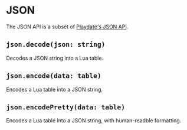 # JSON

The JSON API is a subset of
[Playdate's JSON API](https://sdk.play.date/inside-playdate/#M-json).

## `json.decode(json: string)`

Decodes a JSON string into a Lua table.

## `json.encode(data: table)`

Encodes a Lua table into a JSON string.

## `json.encodePretty(data: table)`

Encodes a Lua table into a JSON string, with human-readble formatting.
